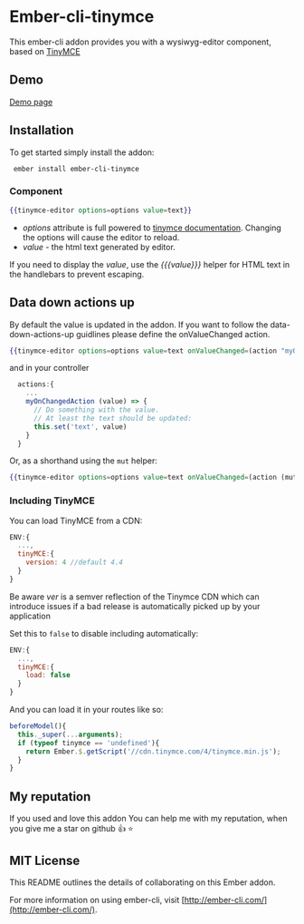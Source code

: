 # Ember-cli-tinymce

This ember-cli addon provides you with a wysiwyg-editor component, based on [TinyMCE](https://www.tinymce.com/)

## Demo

[Demo page](http://marucjmar.github.io/ember-cli-tinymce)

## Installation
To get started simply install the addon:

     ember install ember-cli-tinymce

### Component

```hbs
{{tinymce-editor options=options value=text}}
```

 - *options* attribute is full powered to [tinymce documentation](https://www.tinymce.com/docs/configure/). Changing the options will cause the editor to reload.
 - *value* - the html text generated by editor.

If you need to display the *value*, use the *{{{value}}}* helper for HTML text in the handlebars to prevent escaping.

## Data down actions up

By default the value is updated in the addon. If you want to follow the data-down-actions-up guidlines please define the onValueChanged action.

```hbs
{{tinymce-editor options=options value=text onValueChanged=(action "myOnChangedAction")}}
```

and in your controller

```js
  actions:{
    ...
    myOnChangedAction (value) => {
      // Do something with the value. 
      // At least the text should be updated:
      this.set('text', value)
    }
  }
```

Or, as a shorthand using the `mut` helper:

```hbs
{{tinymce-editor options=options value=text onValueChanged=(action (mut text))}}
```

### Including TinyMCE

You can load TinyMCE from a CDN:

```js
ENV:{
  ...,
  tinyMCE:{
    version: 4 //default 4.4
  }
}
```

Be aware *ver* is a semver reflection of the Tinymce CDN which can introduce issues if a bad release is automatically picked up by your application

Set this to `false` to disable including automatically:

```js
ENV:{
  ...,
  tinyMCE:{
    load: false
  }
}
```

And you can load it in your routes like so:

```js
beforeModel(){
  this._super(...arguments);
  if (typeof tinymce == 'undefined'){
    return Ember.$.getScript('//cdn.tinymce.com/4/tinymce.min.js');
  }
}
```

## My reputation
If you used and love this addon You can help me with my reputation, when you give me a star on github :+1: :star:


## MIT License

This README outlines the details of collaborating on this Ember addon.

For more information on using ember-cli, visit [http://ember-cli.com/](http://ember-cli.com/).
